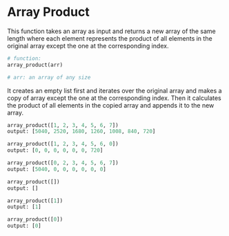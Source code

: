 # Array Product

This function takes an array as input and returns a new array of the same length where each element represents the product of all elements in the original array except the one at the corresponding index.

```python
# function: 
array_product(arr)

# arr: an array of any size
```

It creates an empty list first and iterates over the original array and makes a copy of array except the one at the corresponding index. Then it calculates the product of all elements in the copied array and appends it to the new array.

```python
array_product([1, 2, 3, 4, 5, 6, 7])
output: [5040, 2520, 1680, 1260, 1008, 840, 720]

array_product([1, 2, 3, 4, 5, 6, 0])
output: [0, 0, 0, 0, 0, 0, 720]

array_product([0, 2, 3, 4, 5, 6, 7])
output: [5040, 0, 0, 0, 0, 0, 0]

array_product([])
output: []

array_product([1])
output: [1]

array_product([0])
output: [0]

```
